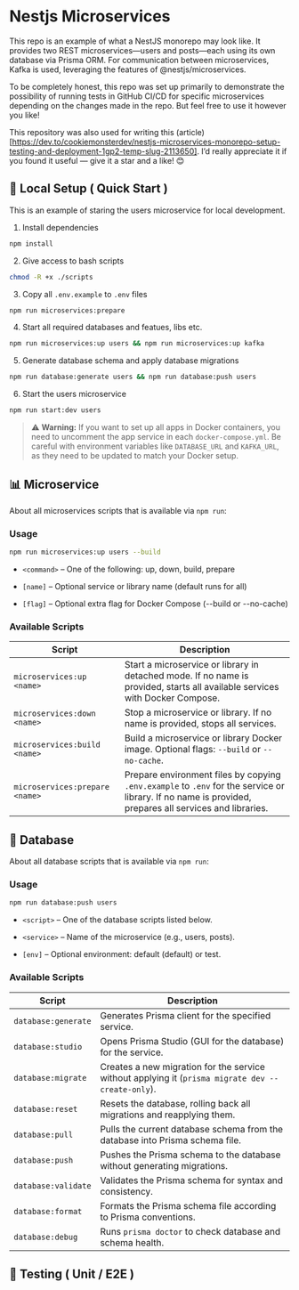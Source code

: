 # Nestjs Microservices

This repo is an example of what a NestJS monorepo may look like. It provides two REST microservices—users and posts—each using its own database via Prisma ORM. For communication between microservices, Kafka is used, leveraging the features of @nestjs/microservices.

To be completely honest, this repo was set up primarily to demonstrate the possibility of running tests in GitHub CI/CD for specific microservices depending on the changes made in the repo. But feel free to use it however you like!

This repository was also used for writing this (article)[https://dev.to/cookiemonsterdev/nestjs-microservices-monorepo-setup-testing-and-deployment-1gp2-temp-slug-2113650]. I’d really appreciate it if you found it useful — give it a star and a like! 😊

## 🚀 Local Setup ( Quick Start )

This is an example of staring the users microservice for local development.

1. Install dependencies

```bash
npm install
```

2. Give access to bash scripts

```bash
chmod -R +x ./scripts
```

3. Copy all `.env.example` to `.env` files

```bash
npm run microservices:prepare
```

4. Start all required databases and featues, libs etc.

```bash
npm run microservices:up users && npm run microservices:up kafka
```

5. Generate database schema and apply database migrations

```bash
npm run database:generate users && npm run database:push users
```

6. Start the users microservice

```bash
npm run start:dev users
```

> ⚠️ **Warning:** If you want to set up all apps in Docker containers, you need to uncomment the app service in each `docker-compose.yml`. Be careful with environment variables like `DATABASE_URL` and `KAFKA_URL`, as they need to be updated to match your Docker setup.


## 📊 Microservice

About all microservices scripts that is available via `npm run`:

### Usage

```bash
npm run microservices:up users --build
```

* `<command>` – One of the following: up, down, build, prepare

* `[name]` – Optional service or library name (default runs for all)

* `[flag]` – Optional extra flag for Docker Compose (--build or --no-cache)

### Available Scripts

| Script                         | Description                                                                                                                                            |
| ------------------------------ | ------------------------------------------------------------------------------------------------------------------------------------------------------ |
| `microservices:up <name>`      | Start a microservice or library in detached mode. If no name is provided, starts all available services with Docker Compose.                           |
| `microservices:down <name>`    | Stop a microservice or library. If no name is provided, stops all services.                                                                            |
| `microservices:build <name>`   | Build a microservice or library Docker image. Optional flags: `--build` or `--no-cache`.                                                               |
| `microservices:prepare <name>` | Prepare environment files by copying `.env.example` to `.env` for the service or library. If no name is provided, prepares all services and libraries. |


## 📖 Database

About all database scripts that is available via `npm run`:

### Usage

```bash
npm run database:push users
```

- `<script>` – One of the database scripts listed below.

- `<service>` – Name of the microservice (e.g., users, posts).

- `[env]` – Optional environment: default (default) or test.

### Available Scripts

| Script              | Description                                                                                       |
| ------------------- | ------------------------------------------------------------------------------------------------- |
| `database:generate` | Generates Prisma client for the specified service.                                                |
| `database:studio`   | Opens Prisma Studio (GUI for the database) for the service.                                       |
| `database:migrate`  | Creates a new migration for the service without applying it (`prisma migrate dev --create-only`). |
| `database:reset`    | Resets the database, rolling back all migrations and reapplying them.                             |
| `database:pull`     | Pulls the current database schema from the database into Prisma schema file.                      |
| `database:push`     | Pushes the Prisma schema to the database without generating migrations.                           |
| `database:validate` | Validates the Prisma schema for syntax and consistency.                                           |
| `database:format`   | Formats the Prisma schema file according to Prisma conventions.                                   |
| `database:debug`    | Runs `prisma doctor` to check database and schema health.                                         |

## 🧪 Testing ( Unit / E2E )
